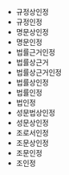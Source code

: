 - 규정상인정
- 규정인정
- 명문상인정
- 명문인정
- 법률근거인정
- 법률상근거
- 법률상근거인정
- 법률상인정
- 법률인정
- 법인정
- 성문법상인정
- 성문상인정
- 조로서인정
- 조문상인정
- 조문인정
- 조인정
